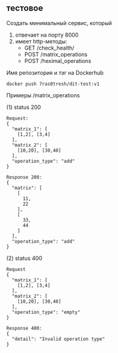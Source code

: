 ## тестовое

Создать минимальный сервис, который
1. отвечает на порту 8000
2. имеет http-методы:
    - GET /check_health/
    - POST /matrix_operations
    - POST /heximal_operations

Имя репозитория и тэг на Dockerhub
```
docker push 7ras0tresh/dit-test:v1
```


Примеры /matrix_operations

(1) status 200

```
Request:
{
  "matrix_1": [
    [1,2], [3,4]
  ],
  "matrix_2": [
    [10,20], [30,40]
  ],
  "operation_type": "add"
}
```
```
Response 200:
{
  "matrix": [
    [
      11,
      22
    ],
    [
      33,
      44
    ]
  ],
  "operation_type": "add"
}
```
(2) status 400 
```
Request 
{
  "matrix_1": [
    [1,2], [3,4]
  ],
  "matrix_2": [
    [10,20], [30,40]
  ],
  "operation_type": "empty"
}
```
```
Response 400:
{
  "detail": "Invalid operation type"
}
```